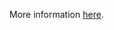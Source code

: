 More information [here](https://docs.bridgecrew.io/docs/ensure-gcp-kms-keys-are-protected-from-deletion).
